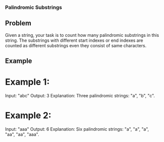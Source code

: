 ### Palindromic Substrings
## Problem
Given a string, your task is to count how many palindromic substrings in this string. 
The substrings with different start indexes or end indexes are counted as different substrings even they consist of same characters. 




## Example
# Example 1:
Input: "abc"
Output: 3
Explanation: Three palindromic strings: "a", "b", "c".
# Example 2:
Input: "aaa"
Output: 6
Explanation: Six palindromic strings: "a", "a", "a", "aa", "aa", "aaa".
